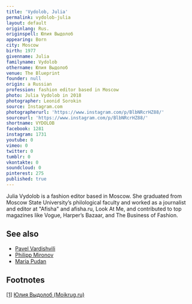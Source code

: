 ```yaml
---
title: 'Vydolob, Julia'
permalink: vydolob-julia
layout: default
originlang: Rus.
originspell: Юлия Выдолоб
appearing: Born
city: Moscow
birth: 1977
givenname: Julia
familyname: Vydolob
othername: Юлия Выдолоб
venue: The Blueprint
founder: null
origin: a Russian
profession: fashion editor based in Moscow
photo: Julia Vydolob in 2018
photographer: Leonid Sorokin
source: Instagram.com
photographerurl: 'https://www.instagram.com/p/BlbNRcrHZ88/'
sourceurl: 'https://www.instagram.com/p/BlbNRcrHZ88/'
shortname: VYDOLOB
facebook: 1281
instagram: 1731
youtube: 0
vimeo: 0
twitter: 0
tumblr: 0
vkontakte: 0
soundcloud: 0
pinterest: 275
published: true
---
```


Julia Vydolob is a fashion editor based in Moscow. She graduated from Moscow State University’s philological faculty and worked as a journalist and editor at "Afisha" and afisha.ru, Look At Me, and contributed to top magazines like Vogue, Harper’s Bazaar, and The Business of Fashion.

## See also

+ [Pavel Vardishvili](vardishvili-pavel)
+ [Philipp Mironov](mironov-philipp)
+ [Maria Pudan](pudan-maria)

## Footnotes

[[1]](#f1) [Юлия Выдолоб (Moikrug.ru)](https://moikrug.ru/vydolob)
